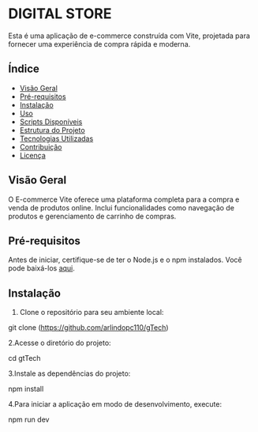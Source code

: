 # DIGITAL STORE

Esta é uma aplicação de e-commerce construída com Vite, projetada para fornecer uma experiência de compra rápida e moderna.

## Índice

- [Visão Geral](#visão-geral)
- [Pré-requisitos](#pré-requisitos)
- [Instalação](#instalação)
- [Uso](#uso)
- [Scripts Disponíveis](#scripts-disponíveis)
- [Estrutura do Projeto](#estrutura-do-projeto)
- [Tecnologias Utilizadas](#tecnologias-utilizadas)
- [Contribuição](#contribuição)
- [Licença](#licença)

## Visão Geral

O E-commerce Vite oferece uma plataforma completa para a compra e venda de produtos online. Inclui funcionalidades como navegação de produtos e gerenciamento de carrinho de compras.

## Pré-requisitos

Antes de iniciar, certifique-se de ter o Node.js e o npm instalados. Você pode baixá-los [aqui](https://nodejs.org/).

## Instalação

1. Clone o repositório para seu ambiente local:

git clone (https://github.com/arlindopc110/gTech)

2.Acesse o diretório do projeto:

cd gtTech

3.Instale as dependências do projeto:

npm install

4.Para iniciar a aplicação em modo de desenvolvimento, execute:

npm run dev
